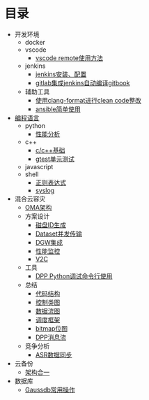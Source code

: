 # 目录

- 开发环境
  - docker
  - vscode
    - [vscode remote使用方法](devops/vscode/remote.md)
  - jenkins
    - [jenkins安装、配置](devops/jenkins.md)
    - [gitlab集成jenkins自动编译gitbook](devops/jenkins_gitbook.md)
  - 辅助工具
    - [使用clang-format进行clean code整改](devops/tools/clang-format.md)
    - [ansible简单使用](devops/ansible.md)
- [ 编程语言]()
  - python
    - [性能分析](python/perf_analyze.md)
  - c++
    - [c/c++基础](c++/base.md)
    - [gtest单元测试](c++/ut.md)
  - javascript
  - shell
    - [正则表达式](shell/regrex.md)
    - [syslog](shell/syslog.md)
- 混合云容灾
  - [OMA架构](hdrs/architecture.md)
  - 方案设计
    - [磁盘ID生成](hdrs/disk_id.md)
    - [Dataset并发传输](hdrs/concurrent_send.md)
    - [DGW集成](hdrs/dgw_integrate.md)
    - [性能监控](hdrs/perf_collect.md)
    - [V2C](hdrs/v2c.md)
  - 工具
    - [DPP Python调试命令行使用](hdrs/debug_client.md)
  - 总结
    - [代码结构](hdrs/code_structure.md)
    - [控制类图](hdrs/control_diagram.md)
    - [数据流图](hdrs/data_diagram.md)
    - [调度框架](hdrs/schedule_frame.md)
    - [bitmap位图](hdrs/bitmap.md)
    - [DPP消息流](hdrs/dpp.md)
  - 竞争分析
    - [ASR数据同步](hdrs/asr_data_sync.md)
- 云备份
  - [架构合一](cbs/architecture_unify.md)
- 数据库
  - [Gaussdb常用操作](database/gaussdb_cookbook.md)
